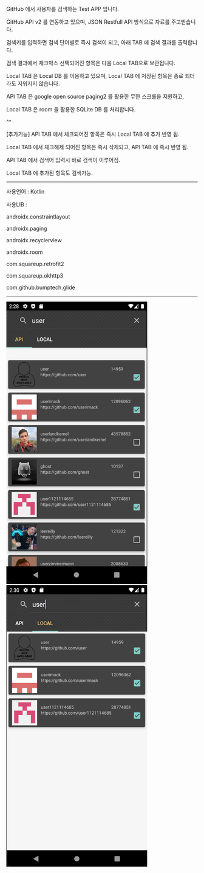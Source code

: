 GitHub 에서 사용자를 검색하는 Test APP 입니다.

GitHub API v2 를 연동하고 있으며, JSON Restfull API 방식으로 자료를 주고받습니다.


검색키를 입력하면 검색 단어별로 즉시 검색이 되고, 아래 TAB 에 검색 결과를 출력합니다.

검색 결과에서 체크박스 선택되어진 항목은 다음 Local TAB으로 보관됩니다.

Local TAB 은 Local DB 를 이용하고 있으며, Local TAB 에 저장된 항목은 종료 되더라도 지워지지 않습니다.


API TAB 은 google open source paging2 를 활용한 무한 스크롤을 지원하고,

Local TAB 은 room 을 활용한 SQLite DB 를 처리합니다.

^^

[추가기능]
API TAB 에서 체크되어진 항목은 즉시 Local TAB 에 추가 반영 됨.

Local TAB 에서 체크해제 되어진 항목은 즉시 삭제되고, API TAB 에 즉시 반영 됨.

API TAB 에서 검색어 입력시 바로 검색이 이루어짐.

Local TAB 에 추가된 항목도 검색가능.


---
사용언어 : Kotlin

사용LIB : 

androidx.constraintlayout

androidx.paging

androidx.recyclerview

androidx.room

com.squareup.retrofit2

com.squareup.okhttp3

com.github.bumptech.glide

---

![sample1](https://github.com/nalgae/Project/blob/master/sample1.png)
![sample2](https://github.com/nalgae/Project/blob/master/sample2.png)